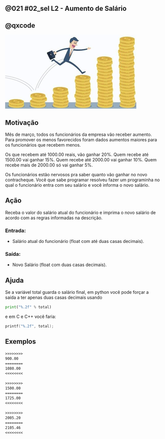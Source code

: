 ## @021 #02_sel L2 - Aumento de Salário
## @qxcode

![](capa.jpg)

## Motivação

Mês de março, todos os funcionários da empresa vão receber aumento. Para promover os menos favorecidos foram dados aumentos maiores para os funcionários que recebem menos.

Os que recebem até 1000.00 reais, vão ganhar 20%. Quem recebe até 1500.00 vai ganhar 15%. Quem recebe até 2000.00 vai ganhar 10%. Quem recebe mais de 2000.00 só vai ganhar 5%.

Os funcionários estão nervosos pra saber quanto vão ganhar no novo contracheque. Você que sabe programar resolveu fazer um programinha no qual o funcionário entra com seu salário e você informa o novo salário.

## Ação

Receba o valor do salário atual do funcionário e imprima o novo salário de acordo com as regras informadas na descrição.

### Entrada:

* Salário atual do funcionário (float com até duas casas decimais).

### Saída:

* Novo Salário (float com duas casas decimais).

## Ajuda

Se a variável total guarda o salário final, em python você pode forçar a saída a ter apenas duas casas decimais usando

``` python
print("%.2f" % total)
```

e em C e C++ você faria:

```C
printf("%.2f", total);
```

## Exemplos

```
>>>>>>>>
900.00
========
1080.00
<<<<<<<<

>>>>>>>>
1500.00
========
1725.00
<<<<<<<<

>>>>>>>>
2005.20
========
2105.46
<<<<<<<<
```

#

<!---
>>>>>>>>

500.00
========
600.00
<<<<<<<<


>>>>>>>>

1000.00
========
1200.00
<<<<<<<<


>>>>>>>>

1001.00
========
1151.15
<<<<<<<<


>>>>>>>>

1500.00
========
1725.00
<<<<<<<<


>>>>>>>>

2000.00
========
2200.00
<<<<<<<<


>>>>>>>>

3007.21
========
3157.57
<<<<<<<<


--->